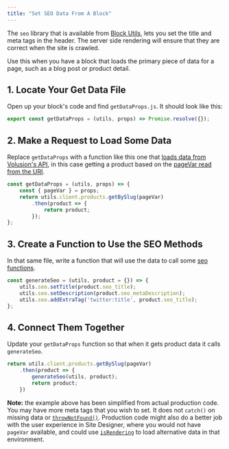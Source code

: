 ```yaml
---
title: "Set SEO Data From A Block"
---
```


The `seo` library that is available from [Block Utils](/V2-3519-block-utils/references/block-utils), lets you set the title and meta tags in the header. The server side rendering will ensure that they are correct when the site is crawled.

Use this when you have a block that loads the primary piece of data for a page, such as a blog post or product detail.

## 1. Locate Your Get Data File

Open up your block's code and find `getDataProps.js`. It should look like this:

```javascript
export const getDataProps = (utils, props) => Promise.resolve({});
```

## 2. Make a Request to Load Some Data

Replace `getDataProps` with a function like this one that [loads data from Volusion's API](/how-to/data-volusion-api), in this case getting a product based on the [pageVar read from the URI](/how-to/read-page-uri-parameters-in-blocks).

```javascript
const getDataProps = (utils, props) => {
    const { pageVar } = props;
    return utils.client.products.getBySlug(pageVar)
        .then(product => {
            return product;
        });
};
```

## 3. Create a Function to Use the SEO Methods

In that same file, write a function that will use the data to call some [seo functions](/references/block-utils#seo).

```javascript
const generateSeo = (utils, product = {}) => {
    utils.seo.setTitle(product.seo_title);
    utils.seo.setDescription(product.seo_metaDescription);
    utils.seo.addExtraTag('twitter:title', product.seo_title);
};
```

## 4. Connect Them Together

Update your `getDataProps` function so that when it gets product data it calls `generateSeo`.

```javascript
return utils.client.products.getBySlug(pageVar)
    .then(product => {
        generateSeo(utils, product);
        return product;
    })
```

**Note:** the example above has been simplified from actual production code. You may have more meta tags that you wish to set. It does not `catch()` on missing data or [`throwNotFound()`](/references/block-utils#thrownotfound). Production code might also do a better job with the user experience in Site Designer, where you would not have `pageVar` available, and could use [`isRendering`](/references/block-utils#isrendering) to load alternative data in that environment.